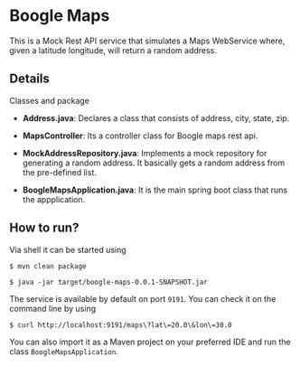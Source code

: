 # Boogle Maps

This is a Mock Rest API service that simulates a Maps WebService where, given a latitude
longitude, will return a random address.

## Details

Classes and package

- __Address.java__: Declares a class that consists of address, city, state, zip.

- __MapsController__: Its a controller class for Boogle maps rest api.

- __MockAddressRepository.java__: Implements a mock repository for generating a random address. It basically gets a random address from the pre-defined list.

- __BoogleMapsApplication.java__: It is the main spring boot class that runs the appplication.

## How to run?

Via shell it can be started using

```
$ mvn clean package
```

```
$ java -jar target/boogle-maps-0.0.1-SNAPSHOT.jar
```

The service is available by default on port `9191`. You can check it on the 
command line by using

```
$ curl http://localhost:9191/maps\?lat\=20.0\&lon\=30.0
``` 

You can also import it as a Maven project on your preferred IDE and 
run the class `BoogleMapsApplication`.